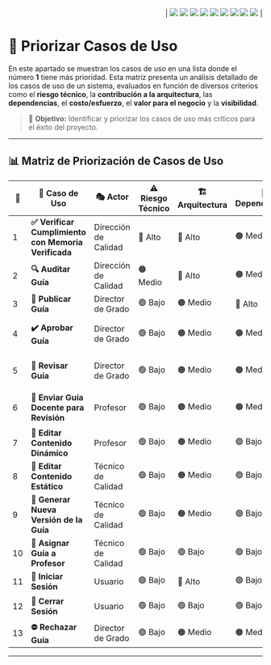 <div align=right>

| [![](https://img.shields.io/badge/-Inicio-FFF?style=flat&logo=Emlakjet&logoColor=black)](/README.md) [![](https://img.shields.io/badge/-Modelo_de_Dominio-FFF?style=flat&logo=LiveChat&logoColor=black)](/ModeloDelDominio/modeloDelDominio.md) [![](https://img.shields.io/badge/-Actores-FFF?style=flat&logo=openstreetmap&logoColor=black)](/CasosDeUso/Actividades/Actores.md) [![](https://img.shields.io/badge/-Casos_De_Uso-FFF?style=flat&logo=openstreetmap&logoColor=black)](/CasosDeUso/Actividades/CasosDeUso.md) [![](https://img.shields.io/badge/-Diagrama_De_Contexto-FFF?style=flat&logo=openstreetmap&logoColor=black)](/CasosDeUso/diagramaDeContexto/diagramaDeContexto.md) [![](https://img.shields.io/badge/-Priorización_Casos_De_Uso-FFF?style=flat&logo=openstreetmap&logoColor=black)](/CasosDeUso/Priorizar.md) [![](https://img.shields.io/badge/-Detallado_Casos_De_Uso-FFF?style=flat&logo=openstreetmap&logoColor=black)](/CasosDeUso/Actividades/Detallar.md) [![](https://img.shields.io/badge/-Prototipos-FFF?style=flat&logo=openstreetmap&logoColor=black)](/CasosDeUso/Actividades/Prototipos/README.md) [![](https://img.shields.io/badge/-Sesiones_de_Requisitado-FFF?style=flat&logo=Proton&logoColor=black)](/SesionesDeRequisitado)  |

</div>

# 🚀 **Priorizar Casos de Uso**
En este apartado se muestran los casos de uso en una lista donde el número **1** tiene más prioridad. Esta matriz presenta un análisis detallado de los casos de uso de un sistema, evaluados en función de diversos criterios como el **riesgo técnico**, la **contribución a la arquitectura**, las **dependencias**, el **costo/esfuerzo**, el **valor para el negocio** y la **visibilidad**.

> 🎯 **Objetivo:** Identificar y priorizar los casos de uso más críticos para el éxito del proyecto.  

---

## 📊 **Matriz de Priorización de Casos de Uso**  

| 🔢 | 📝 **Caso de Uso**                                     | 🎭 **Actor**               | ⚠️ **Riesgo Técnico** | 🏗 **Arquitectura** | 🔗 **Dependencias** | 💰 **Costo/Esfuerzo** | 💼 **Valor Negocio** | 👀 **Visibilidad** | 🚦 **Prioridad** |
|----|------------------------------------------------------|-------------------------|--------------------|---------------------|------------------|---------------------|------------------|-------------|------------|
| 1  | **✅ Verificar Cumplimiento con Memoria Verificada**  | Dirección de Calidad    | 🔴 Alto            | 🔴 Alto              | 🟠 Medio          | 🔴 Alto             | 🔴 Alto          | 🔴 Alto      | **🔥 🔴 Alta**  |
| 2  | **🔍 Auditar Guía**                                   | Dirección de Calidad    | 🟠 Medio           | 🔴 Alto              | 🟠 Medio          | 🔴 Alto             | 🔴 Alto          | 🔴 Alto      | **🔥 🔴 Alta**  |
| 3  | **📢 Publicar Guía**                                  | Director de Grado       | 🟢 Bajo            | 🟠 Medio             | 🔴 Alto          | 🟢 Bajo             | 🔴 Alto          | 🔴 Alto      | **🔥 🔴 Alta**  |
| 4  | **✔️ Aprobar Guía**                                   | Director de Grado       | 🟢 Bajo            | 🟠 Medio             | 🟠 Medio          | 🟠 Medio            | 🔴 Alto          | 🟠 Medio     | **⚡️ 🟠 Media-Alta**  |
| 5  | **📄 Revisar Guía**                                   | Director de Grado       | 🟢 Bajo            | 🟠 Medio             | 🟠 Medio          | 🟠 Medio            | 🟠 Medio          | 🟠 Medio     | **⚡️ 🟠 Media-Alta**  |
| 6  | **📩 Enviar Guía Docente para Revisión**             | Profesor                | 🟢 Bajo            | 🟠 Medio             | 🟠 Medio          | 🟠 Medio            | 🟠 Medio          | 🟠 Medio     | **⚡️ 🟠 Media-Alta**  |
| 7  | **📝 Editar Contenido Dinámico**                     | Profesor                | 🟢 Bajo            | 🟠 Medio             | 🟢 Bajo          | 🟠 Medio            | 🟠 Medio          | 🟠 Medio     | **🔅 🟡 Media**  |
| 8  | **📝 Editar Contenido Estático**                     | Técnico de Calidad      | 🟢 Bajo            | 🟠 Medio             | 🟢 Bajo          | 🟠 Medio            | 🟠 Medio          | 🟠 Medio     | **🔅 🟡 Media**  |
| 9  | **🔄 Generar Nueva Versión de la Guía**              | Técnico de Calidad      | 🟢 Bajo            | 🟠 Medio             | 🟢 Bajo          | 🟠 Medio            | 🟠 Medio          | 🟢 Bajo      | **🔅 🟡 Media**  |
| 10 | **📂 Asignar Guía a Profesor**                      | Técnico de Calidad      | 🟢 Bajo            | 🟢 Bajo              | 🟢 Bajo          | 🟢 Bajo             | 🟠 Medio          | 🟠 Medio     | **🔅 🟡 Media**  |
| 11 | **🔑 Iniciar Sesión**                                | Usuario                 | 🟢 Bajo            | 🔴 Alto              | 🟢 Bajo          | 🟢 Bajo             | 🔴 Alto          | 🔴 Alto      | **🔥 🔴 Alta**  |
| 12 | **🚪 Cerrar Sesión**                                 | Usuario                 | 🟢 Bajo            | 🟢 Bajo              | 🟢 Bajo          | 🟢 Bajo             | 🟠 Medio          | 🟠 Medio     | **✅ 🟢 Baja**  |
| 13 | **⛔ Rechazar Guía**                                 | Director de Grado       | 🟢 Bajo            | 🟠 Medio             | 🟠 Medio          | 🟠 Medio            | 🟠 Medio          | 🟠 Medio     | **🔅 🟡 Media**  |

---
